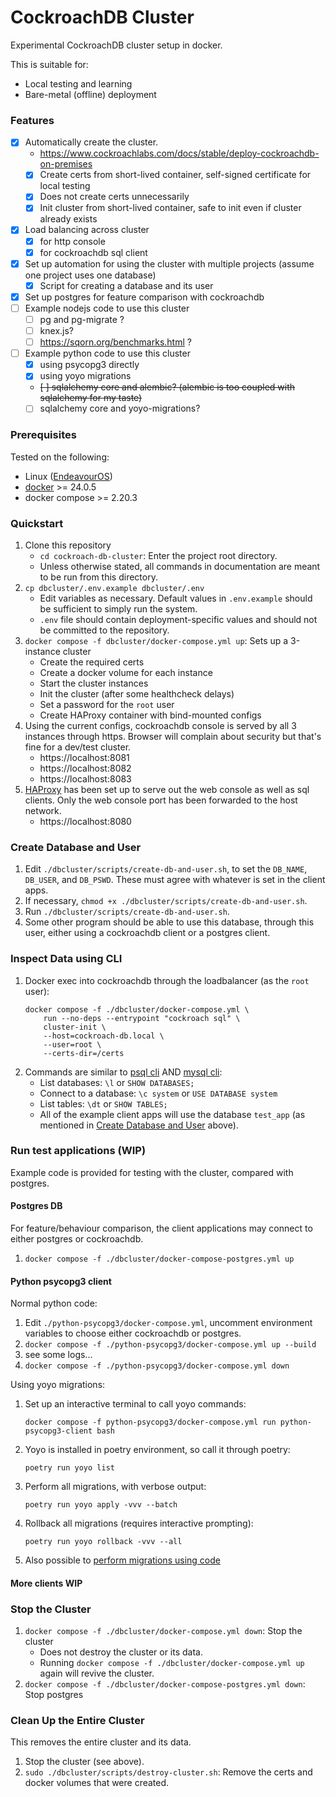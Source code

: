 # CockroachDB Cluster

Experimental CockroachDB cluster setup in docker.

This is suitable for:

* Local testing and learning
* Bare-metal (offline) deployment

### Features

- [x] Automatically create the cluster.
    * https://www.cockroachlabs.com/docs/stable/deploy-cockroachdb-on-premises
    - [x] Create certs from short-lived container, self-signed certificate for
          local testing
    - [x] Does not create certs unnecessarily
    - [x] Init cluster from short-lived container, safe to init even if cluster
          already exists
- [x] Load balancing across cluster
    - [x] for http console
    - [x] for cockroachdb sql client
- [x] Set up automation for using the cluster with multiple projects
      (assume one project uses one database)
    - [x] Script for creating a database and its user
- [x] Set up postgres for feature comparison with cockroachdb
- [ ] Example nodejs code to use this cluster
    - [ ] pg and pg-migrate ?
    - [ ] knex.js?
    - [ ] https://sqorn.org/benchmarks.html ?
- [ ] Example python code to use this cluster
    - [x] using psycopg3 directly
    - [x] using yoyo migrations
    - ~~[ ] sqlalchemy core and alembic? (alembic is too coupled with sqlalchemy for my taste)~~
    - [ ] sqlalchemy core and yoyo-migrations?

### Prerequisites

Tested on the following:
- Linux ([EndeavourOS](https://endeavouros.com/))
- [docker](https://www.docker.com/get-started/) >= 24.0.5
- docker compose >= 2.20.3

### Quickstart

1. Clone this repository
    - `cd cockroach-db-cluster`: Enter the project root directory.
    - Unless otherwise stated, all commands in documentation are meant to be
      run from this directory.
1. `cp dbcluster/.env.example dbcluster/.env`
    - Edit variables as necessary. Default values in `.env.example` should be
      sufficient to simply run the system.
    - `.env` file should contain deployment-specific values and should not be
      committed to the repository.
1. `docker compose -f dbcluster/docker-compose.yml up`: Sets up a 3-instance
    cluster
    - Create the required certs
    - Create a docker volume for each instance
    - Start the cluster instances
    - Init the cluster (after some healthcheck delays)
    - Set a password for the `root` user
    - Create HAProxy container with bind-mounted configs
1. Using the current configs, cockroachdb console is served by all 3 instances
   through https. Browser will complain about security but that's fine for a
   dev/test cluster.
    - https://localhost:8081
    - https://localhost:8082
    - https://localhost:8083
1. [HAProxy](http://docs.haproxy.org/2.8/intro.html) has been set up to serve
   out the web console as well as sql clients. Only the web console port has
   been forwarded to the host network.
    - https://localhost:8080

### Create Database and User

1. Edit `./dbcluster/scripts/create-db-and-user.sh`, to set the `DB_NAME`,
   `DB_USER`, and `DB_PSWD`. These must agree with whatever is set in the
   client apps.
1. If necessary, `chmod +x ./dbcluster/scripts/create-db-and-user.sh`.
1. Run `./dbcluster/scripts/create-db-and-user.sh`.
1. Some other program should be able to use this database, through this user,
   either using a cockroachdb client or a postgres client.

### Inspect Data using CLI

1. Docker exec into cockroachdb through the loadbalancer (as the `root` user):
    ```
    docker compose -f ./dbcluster/docker-compose.yml \
        run --no-deps --entrypoint "cockroach sql" \
        cluster-init \
        --host=cockroach-db.local \
        --user=root \
        --certs-dir=/certs
    ```
1. Commands are similar to [psql cli](https://www.postgresql.org/docs/current/app-psql.html)
   AND [mysql cli](https://dev.mysql.com/doc/refman/8.0/en/mysql.html):
    - List databases: `\l` or `SHOW DATABASES;`
    - Connect to a database: `\c system` or `USE DATABASE system`
    - List tables: `\dt` or `SHOW TABLES;`
    - All of the example client apps will use the database `test_app` (as 
      mentioned in [Create Database and User](#create-database-and-user) above).

### Run test applications (WIP)

Example code is provided for testing with the cluster, compared with postgres.

#### Postgres DB

For feature/behaviour comparison, the client applications may connect to either
postgres or cockroachdb.

1. `docker compose -f ./dbcluster/docker-compose-postgres.yml up`

#### Python psycopg3 client

Normal python code:

1. Edit `./python-psycopg3/docker-compose.yml`, uncomment environment
   variables to choose either cockroachdb or postgres.
1. `docker compose -f ./python-psycopg3/docker-compose.yml up --build`
1. see some logs...
1. `docker compose -f ./python-psycopg3/docker-compose.yml down`

Using yoyo migrations:

1. Set up an interactive terminal to call yoyo commands:
    ```
    docker compose -f python-psycopg3/docker-compose.yml run python-psycopg3-client bash
    ```
1. Yoyo is installed in poetry environment, so call it through poetry:
    ```
    poetry run yoyo list
    ```
1. Perform all migrations, with verbose output:
    ```
    poetry run yoyo apply -vvv --batch
    ```
1. Rollback all migrations (requires interactive prompting):
    ```
    poetry run yoyo rollback -vvv --all
    ```
1. Also possible to [perform migrations using code](https://ollycope.com/software/yoyo/latest/#calling-yoyo-from-python-code)

#### More clients WIP


### Stop the Cluster

1. `docker compose -f ./dbcluster/docker-compose.yml down`: Stop the cluster
    - Does not destroy the cluster or its data.
    - Running `docker compose -f ./dbcluster/docker-compose.yml up` again will revive the cluster.
1. `docker compose -f ./dbcluster/docker-compose-postgres.yml down`: Stop postgres

### Clean Up the Entire Cluster

This removes the entire cluster and its data.

1. Stop the cluster (see above).
1. `sudo ./dbcluster/scripts/destroy-cluster.sh`: Remove the certs and docker
   volumes that were created.
